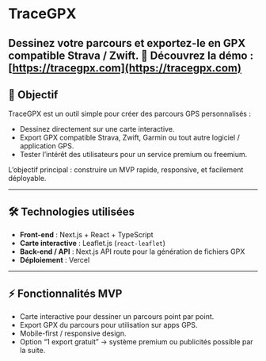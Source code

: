 # TraceGPX

**Dessinez votre parcours et exportez-le en GPX compatible Strava / Zwift.**
🔗 Découvrez la démo : [https://tracegpx.com](https://tracegpx.com)
---

## 🎯 Objectif

TraceGPX est un outil simple pour créer des parcours GPS personnalisés :  

- Dessinez directement sur une carte interactive.  
- Export GPX compatible Strava, Zwift, Garmin ou tout autre logiciel / application GPS.  
- Tester l’intérêt des utilisateurs pour un service premium ou freemium.  

L’objectif principal : construire un MVP rapide, responsive, et facilement déployable.

---

## 🛠️ Technologies utilisées

- **Front-end** : Next.js + React + TypeScript  
- **Carte interactive** : Leaflet.js (`react-leaflet`)  
- **Back-end / API** : Next.js API route pour la génération de fichiers GPX  
- **Déploiement** : Vercel

---

## ⚡ Fonctionnalités MVP

- Carte interactive pour dessiner un parcours point par point.  
- Export GPX du parcours pour utilisation sur apps GPS.  
- Mobile-first / responsive design.  
- Option “1 export gratuit” → système premium ou publicités possible par la suite.
